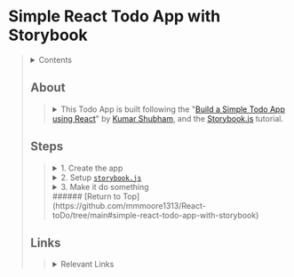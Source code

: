 # Simple React Todo App with Storybook
> <details>
>  <summary>Contents</summary>
>
>> | [About](https://github.com/mmmoore1313/React-toDo/tree/main#about) | [Links](https://github.com/mmmoore1313/React-toDo/tree/main#links) |
>> | -- | -- |
>> | [Steps](https://github.com/mmmoore1313/React-toDo/tree/main#steps) | |
>>
>
> </details>
>
> ## About
>> <details>
>>  <summary>This Todo App is built following the "<a href="https://towardsdatascience.com/build-a-simple-todo-app-using-react-a492adc9c8a4">Build a Simple Todo App using React</a>" by <a href="https://shubhamstudent5.medium.com/?source=post_page-----a492adc9c8a4--------------------------------">Kumar Shubham</a>, and the <a href="https://storybook.js.org/docs/react/get-started/introduction">Storybook.js</a> tutorial.</summary>
>> 
>>> This App follows and is adapted from the tutorials "[Build a Simple Todo App using React](https://towardsdatascience.com/build-a-simple-todo-app-using-react-a492adc9c8a4)" and the basic [`storybook.js` tutorial](https://storybook.js.org/docs/react/get-started/introduction). The main ambition of this repo/app is to outline a todo template for myself while familiarizing myself with `storybook.js` for future projects.
>>> ###### [Return to Top](https://github.com/mmmoore1313/React-toDo/tree/main#simple-react-todo-app-with-storybook)
>> </details>
> ## Steps
>> <details>
>>  <summary>1. Create the app</summary>
>>
>>> <details>
>>>  <summary> 1.1- <a href="https://reactjs.org/docs/create-a-new-react-app.html">Create React App</a></summary>
>>>
>>>> `npx create-react-app todo`
>>> </details>
>>> <details>
>>>  <summary>1.2- Switch into the <code>todo</code> directory</summary>
>>>
>>>> `cd todo`
>>> </details>
>> </details>
>> <details>
>>  <summary>2. Setup <code><a href="https://storybook.js.org/docs/react/get-started/introduction">storybook.js</a></code></summary>
>>
>>> <details>
>>>  <summary>2.1- Install <code><a href="https://storybook.js.org/docs/react/get-started/introduction">storybook.js</a></code></summary>
>>>
>>>> `npx sb init`
>>> </details>
>>> <details>
>>>  <summary>2.2- Run <code><a href="https://storybook.js.org/docs/react/get-started/introduction">storybook.js</a></code></summary>
>>>
>>>> `yarn storybook`  
>>>> -or if you prefer npm-  
>>>> `npm run storybook`  
>>>> <details>
>>>>  <summary>Troubleshooting</summary>
>>>>
>>>>> <details>
>>>>>  <summary><code>babel-loader</code> error</summary>
>>>>>
>>>>>> In `todo/package.json`, add  
>>>>>> ```
>>>>>> "resolutions": {
>>>>>>   "babel-loader": "8.1.0"
>>>>>>  }
>>>>>> ```  
>>>>>> to the bottom
>>>>> </details>
>>>> </details>
>>> </details>
>> </details>
>> <details>
>>  <summary>3. Make it do something</summary>
>>
>>> <details>
>>>  <summary>3.1- Imports</summary>
>>>
>>>> Add to the top:
>>>> ```
>>>>  import { Button, Card, Form } from 'react-bootstrap'
>>>>  import 'bootstrap/dist/css/bootstrap.min.css'
>>>> ```
>>> </details>
>>> <details>
>>>  <summary>3.2- Functions</summary>
>>>
>>>> <details>
>>>>  <summary>3.2.1- <code>Todo()</code></summary>
>>>>
>>>>> ```
>>>>> function Todo({ todo, index, markTodo, removeTodo }) {
>>>>>   return (
>>>>>     <div className="todo">
>>>>>       <span style={{ textDecoration: todo.isDone ? "line-through" : "" }}>
>>>>>         {todo.text}
>>>>>       </span>
>>>>>       <div>
>>>>>         <Button variant="outline-success" onClick={() => markTodo(index)}>
>>>>>           ✓
>>>>>         </Button>
>>>>>         {' '}
>>>>>         <Button variant="outline-danger" onClick={() => removeTodo(index)}>
>>>>>           ✕
>>>>>         </Button>
>>>>>       </div>
>>>>>     </div>
>>>>>   )
>>>>> }
>>>>> ```
>>>> </details>
>>>> <details>
>>>>  <summary>3.2.2- <code>FormTodo()</code></summary>
>>>>
>>>>> <details>
>>>>>  <summary>3.2.2.1- <code>useState()</code></summary>
>>>>>
>>>>>> `const [value, setValue] = React.useState("")`
>>>>> </details>
>>>>> <details>
>>>>>  <summary>3.2.2.2- <code>handleSubmit()</code></summary>
>>>>>
>>>>>> ``` 
>>>>>> const handleSubmit = e => {
>>>>>>   e.preventDefault()
>>>>>>   if (!value) return
>>>>>>   addTodo(value)
>>>>>>   setValue("")
>>>>>> }
>>>>>> ``` 
>>>>> </details>
>>>>> <details>
>>>>> <summary>3.2.2.3- <code>return()</code></summary>
>>>>>
>>>>>> ``` 
>>>>>> return (
>>>>>>   <Form onSubmit={handleSubmit}>
>>>>>>     <Form.Group>
>>>>>>       <Form.Label>
>>>>>>         <b>Add Todo</b>
>>>>>>       </Form.Label>
>>>>>>       <Form.Control
>>>>>>         type="text"
>>>>>>         className="input"
>>>>>>         value={value}
>>>>>>         onChange={e => setValue(e.target.value)}
>>>>>>         placeholder="Add new todo"
>>>>>>       />
>>>>>>       <Button variant="primary mb-3" type="submit">
>>>>>>         Submit
>>>>>>       </Button>
>>>>>>     </Form.Group>
>>>>>>   </Form>
>>>>>> )
>>>>>> ``` 
>>>>> </details> 
>>>> </details>
>>>> <details>
>>>>  <summary>3.2.3- <code>App()</code></summary>
>>>>
>>>>> <details>
>>>>>  <summary>3.2.3.1- <code>useState()</code></summary>
>>>>>
>>>>>> ``` 
>>>>>> const [todos, setTodos] = React.useState([
>>>>>>   {
>>>>>>     text: "This is a sample todo",
>>>>>>     isDone: false
>>>>>>   }
>>>>>> ])
>>>>>> ```  
>>>>> </details>
>>>>> <details>
>>>>>  <summary>3.2.3.2- <code>addTodo()</code></summary>
>>>>>
>>>>>> ``` 
>>>>>> const addTodo = text => {
>>>>>>   const newTodos = [...todos, { text }]
>>>>>>   setTodos(newTodos)
>>>>>> }
>>>>>> ```  
>>>>> </details>
>>>>> <details>
>>>>>  <summary>3.2.3.3- <code>markTodo()</code></summary>
>>>>>
>>>>>> ``` 
>>>>>> const markTodo = index => {
>>>>>>   const newTodos = [...todos]
>>>>>>   newTodos[index].isDone = true
>>>>>>   setTodos(newTodos)
>>>>>> }
>>>>>> ```  
>>>>> </details>
>>>>> <details>
>>>>>  <summary>3.2.3.4- <code>removeTodo()</code></summary>
>>>>>
>>>>>> ``` 
>>>>>> const removeTodo = index => {
>>>>>>   const newTodos = [...todos]
>>>>>>   newTodos.splice(index, 1)
>>>>>>   setTodos(newTodos)
>>>>>> }
>>>>>> ``` 
>>>>> </details>
>>>>> <details>
>>>>>  <summary>3.2.3.5- <code>return()</code></summary>
>>>>>
>>>>>> ``` 
>>>>>> return (
>>>>>>   <div className="app">
>>>>>>     <div className="container">
>>>>>>       <h1 className="text-center mb-4">
>>>>>>         Todo List
>>>>>>       </h1>
>>>>>>       <FormTodo addTodo={addTodo} />
>>>>>>       <div>
>>>>>>         {todos.map((todo, index) => (
>>>>>>           <Card>
>>>>>>             <Card.Body>
>>>>>>               <Todo
>>>>>>                 key={index}
>>>>>>                 index={index}
>>>>>>                 todo={todo}
>>>>>>                 markTodo={markTodo}
>>>>>>                 removeTodo={removeTodo}
>>>>>>               />
>>>>>>             </Card.Body>
>>>>>>           </Card>
>>>>>>         ))}
>>>>>>       </div>
>>>>>>     </div>
>>>>>>   </div>
>>>>>> )
>>>>>> ``` 
>>>>> </details>
>>>> </details>
>>> </details>
>>> <details>
>>>  <summary>3.3- Complete <code>App.js</code></summary>
>>>
>>>> ``` 
>>>>  import React from "react"
>>>>  import './App.css';
>>>>  import { Button, Card, Form } from 'react-bootstrap'
>>>>  import 'bootstrap/dist/css/bootstrap.min.css'
>>>>  
>>>>  function Todo({ todo, index, markTodo, removeTodo }) {
>>>>    return (
>>>>      <div className="todo">
>>>>        <span style={{ textDecoration: todo.isDone ? "line-through" : "" }}>
>>>>          {todo.text}
>>>>        </span>
>>>>        <div>
>>>>          <Button variant="outline-success" onClick={() => markTodo(index)}>
>>>>            ✓
>>>>          </Button>
>>>>          {' '}
>>>>          <Button variant="outline-danger" onClick={() => removeTodo(index)}>
>>>>            ✕
>>>>          </Button>
>>>>        </div>
>>>>      </div>
>>>>    )
>>>>  }
>>>>  
>>>>  function FormTodo({ addTodo }) {
>>>>    const [value, setValue] = React.useState("")
>>>>    
>>>>    const handleSubmit = e => {
>>>>      e.preventDefault()
>>>>      if (!value) return
>>>>      addTodo(value)
>>>>      setValue("")
>>>>    }
>>>>    
>>>>    return (
>>>>      <Form onSubmit={handleSubmit}>
>>>>        <Form.Group>
>>>>          <Form.Label>
>>>>            <b>Add Todo</b>
>>>>          </Form.Label>
>>>>          <Form.Control
>>>>            type="text"
>>>>            className="input"
>>>>            value={value}
>>>>            onChange={e => setValue(e.target.value)}
>>>>            placeholder="Add new todo"
>>>>          />
>>>>          <Button variant="primary mb-3" type="submit">
>>>>            Submit
>>>>          </Button>
>>>>        </Form.Group>
>>>>      </Form>
>>>>    )
>>>>  }
>>>>  
>>>>  function App() {
>>>>    const [todos, setTodos] = React.useState([
>>>>      {
>>>>        text: "This is a sample todo",
>>>>        isDone: false
>>>>      }
>>>>    ])
>>>>    
>>>>    const addTodo = text => {
>>>>      const newTodos = [...todos, { text }]
>>>>      setTodos(newTodos)
>>>>    }
>>>>    
>>>>    const markTodo = index => {
>>>>      const newTodos = [...todos]
>>>>      newTodos[index].isDone = true
>>>>      setTodos(newTodos)
>>>>    }
>>>>    
>>>>    const removeTodo = index => {
>>>>      const newTodos = [...todos]
>>>>      newTodos.splice(index, 1)
>>>>      setTodos(newTodos)
>>>>    }
>>>>    
>>>>    return (
>>>>      <div className="app">
>>>>        <div className="container">
>>>>          <h1 className="text-center mb-4">
>>>>            Todo List
>>>>          </h1>
>>>>          <FormTodo addTodo={addTodo} />
>>>>          <div>
>>>>            {todos.map((todo, index) => (
>>>>              <Card>
>>>>                <Card.Body>
>>>>                  <Todo
>>>>                    key={index}
>>>>                    index={index}
>>>>                    todo={todo}
>>>>                    markTodo={markTodo}
>>>>                    removeTodo={removeTodo}
>>>>                  />
>>>>                </Card.Body>
>>>>              </Card>
>>>>            ))}
>>>>          </div>
>>>>        </div>
>>>>      </div>
>>>>    )
>>>>  }
>>>>  
>>>>  export default App;
>>>> ```  
>>> </details>
>> </details>
>> ###### [Return to Top](https://github.com/mmmoore1313/React-toDo/tree/main#simple-react-todo-app-with-storybook)
> </details>
>
> ## Links
>> <details>
>>  <summary>Relevant Links</summary>
>>
>>> 
>> </details>
